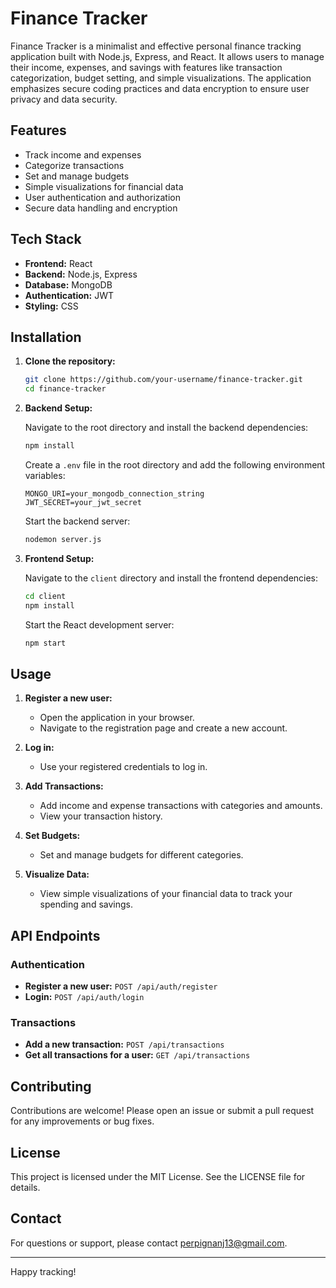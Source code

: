 # Finance Tracker

Finance Tracker is a minimalist and effective personal finance tracking application built with Node.js, Express, and React. It allows users to manage their income, expenses, and savings with features like transaction categorization, budget setting, and simple visualizations. The application emphasizes secure coding practices and data encryption to ensure user privacy and data security.

## Features

- Track income and expenses
- Categorize transactions
- Set and manage budgets
- Simple visualizations for financial data
- User authentication and authorization
- Secure data handling and encryption

## Tech Stack

- **Frontend:** React
- **Backend:** Node.js, Express
- **Database:** MongoDB
- **Authentication:** JWT
- **Styling:** CSS

## Installation

1. **Clone the repository:**

   ```bash
   git clone https://github.com/your-username/finance-tracker.git
   cd finance-tracker
   ```

2. **Backend Setup:**

   Navigate to the root directory and install the backend dependencies:

   ```bash
   npm install
   ```

   Create a `.env` file in the root directory and add the following environment variables:

   ```plaintext
   MONGO_URI=your_mongodb_connection_string
   JWT_SECRET=your_jwt_secret
   ```

   Start the backend server:

   ```bash
   nodemon server.js
   ```

3. **Frontend Setup:**

   Navigate to the `client` directory and install the frontend dependencies:

   ```bash
   cd client
   npm install
   ```

   Start the React development server:

   ```bash
   npm start
   ```

## Usage

1. **Register a new user:**
    - Open the application in your browser.
    - Navigate to the registration page and create a new account.

2. **Log in:**
    - Use your registered credentials to log in.

3. **Add Transactions:**
    - Add income and expense transactions with categories and amounts.
    - View your transaction history.

4. **Set Budgets:**
    - Set and manage budgets for different categories.

5. **Visualize Data:**
    - View simple visualizations of your financial data to track your spending and savings.

## API Endpoints

### Authentication

- **Register a new user:** `POST /api/auth/register`
- **Login:** `POST /api/auth/login`

### Transactions

- **Add a new transaction:** `POST /api/transactions`
- **Get all transactions for a user:** `GET /api/transactions`

## Contributing

Contributions are welcome! Please open an issue or submit a pull request for any improvements or bug fixes.

## License

This project is licensed under the MIT License. See the LICENSE file for details.

## Contact

For questions or support, please contact [perpignanj13@gmail.com](mailto:your-email@example.com).

---

Happy tracking!

